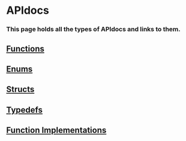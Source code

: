 # APIdocs
### This page holds all the types of APIdocs and links to them.

## [Functions](api/functions.md)
## [Enums](api/enums.md)
## [Structs](api/structs.md)
## [Typedefs](api/typedefs.md)
## [Function Implementations](api/functiondefs.md)
